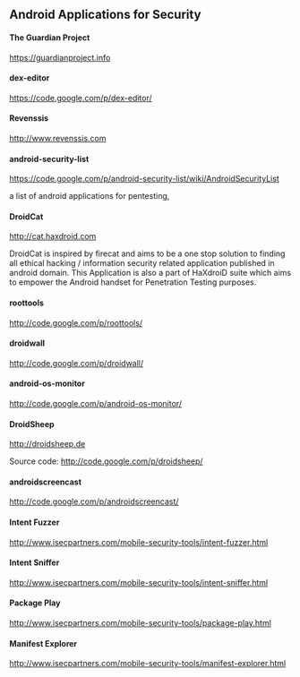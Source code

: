 ## Android Applications for Security

#### The Guardian Project
https://guardianproject.info

#### dex-editor
https://code.google.com/p/dex-editor/
#### Revenssis
http://www.revenssis.com
#### android-security-list
https://code.google.com/p/android-security-list/wiki/AndroidSecurityList

a list of android applications for pentesting,

#### DroidCat
http://cat.haxdroid.com

DroidCat is inspired by firecat and aims to be a one stop solution to finding all ethical hacking / information security related application published in android domain. This Application is also a part of HaXdroiD suite which aims to empower the Android handset for Penetration Testing purposes.

#### roottools
http://code.google.com/p/roottools/

#### droidwall
http://code.google.com/p/droidwall/

#### android-os-monitor
http://code.google.com/p/android-os-monitor/

#### DroidSheep
http://droidsheep.de

Source code: http://code.google.com/p/droidsheep/

#### androidscreencast
http://code.google.com/p/androidscreencast/

#### Intent Fuzzer
http://www.isecpartners.com/mobile-security-tools/intent-fuzzer.html

#### Intent Sniffer
http://www.isecpartners.com/mobile-security-tools/intent-sniffer.html

#### Package Play
http://www.isecpartners.com/mobile-security-tools/package-play.html

#### Manifest Explorer
http://www.isecpartners.com/mobile-security-tools/manifest-explorer.html
